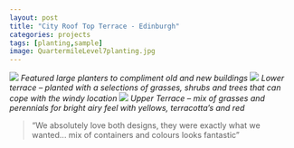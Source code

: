 ```yaml
---
layout: post
title: "City Roof Top Terrace - Edinburgh"
categories: projects
tags: [planting,sample]
image: QuartermileLevel7planting.jpg
---
```

![](/assets/img/Quartermilelevel6.jpg)
*Featured large planters to compliment old and new buildings*
![](/assets/img/QuatermileRustyPlanter.jpg)
*Lower terrace – planted with a selections of grasses, shrubs and trees that can cope with the windy location*
![](/assets/img/Quartermile7.jpg)
*Upper Terrace – mix of grasses and perennials for bright airy feel with yellows, terracotta’s and red* 

>  “We absolutely love both designs, they were exactly what we wanted... mix of containers and colours looks fantastic”  